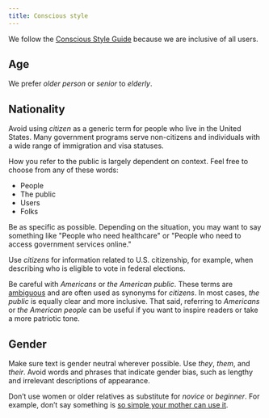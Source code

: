 ```yaml
---
title: Conscious style
---
```

We follow the [Conscious Style Guide](http://consciousstyleguide.com/) because we are inclusive of all users.

## Age

We prefer _older person_ or _senior_ to _elderly_.

## Nationality

Avoid using _citizen_ as a generic term for people who live in the United States. Many government programs serve non-citizens and individuals with a wide range of immigration and visa statuses.

How you refer to the public is largely dependent on context. Feel free to choose from any of these words:

* People
* The public
* Users
* Folks

Be as specific as possible. Depending on the situation, you may want to say something like "People who need healthcare" or "People who need to access government services online."

Use _citizens_ for information related to U.S. citizenship, for example, when describing who is eligible to vote in federal elections.

Be careful with _Americans_ or _the American public_. These terms are [ambiguous](https://en.wikipedia.org/wiki/Names_for_United_States_citizens) and are often used as synonyms for _citizens_. In most cases, _the public_ is equally clear and more inclusive. That said, referring to _Americans_ or _the American people_ can be useful if you want to inspire readers or take a more patriotic tone.


## Gender

Make sure text is gender neutral wherever possible. Use _they_, _them_, and _their_. Avoid words and phrases that indicate gender bias, such as lengthy and irrelevant descriptions of appearance.

Don’t use women or older relatives as substitute for _novice_ or _beginner_. For example, don’t say something is [so simple your mother can use it](http://geekfeminism.wikia.com/wiki/So_simple,_your_mother_could_do_it).
